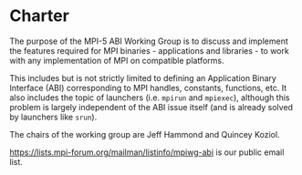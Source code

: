 # Charter

The purpose of the MPI-5 ABI Working Group is to discuss and implement the features 
required for MPI binaries - applications and libraries - to work with any implementation
of MPI on compatible platforms.

This includes but is not strictly limited to defining an Application Binary Interface (ABI)
corresponding to MPI handles, constants, functions, etc.
It also includes the topic of launchers (i.e. `mpirun` and `mpiexec`), although this problem
is largely independent of the ABI issue itself (and is already solved by launchers like `srun`).

The chairs of the working group are Jeff Hammond and Quincey Koziol. 

https://lists.mpi-forum.org/mailman/listinfo/mpiwg-abi is our public email list.
